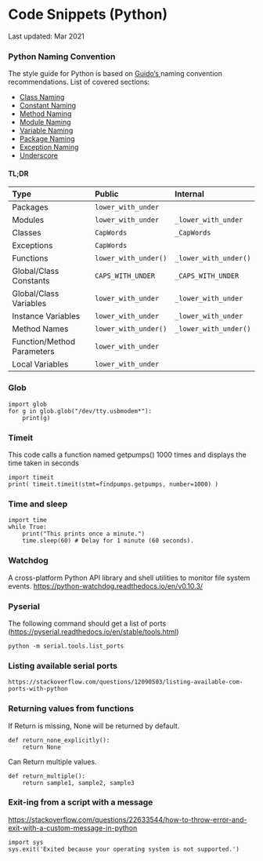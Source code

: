 # Code Snippets (Python)

Last updated: Mar 2021



### Python Naming Convention
The style guide for Python is based on [Guido’s ](https://www.python.org/doc/essays/styleguide/)naming convention recommendations. List of covered sections:

* [Class Naming](../python/class-naming.md)
* [Constant Naming](../python/constant-naming.md)
* [Method Naming](../python/method-naming.md)
* [Module Naming](../python/module-naming.md)
* [Variable Naming](../python/variable-naming.md)
* [Package Naming](../python/package-naming.md "Python Package Naming")
* [Exception Naming](../python/exception-naming.md)
* [Underscore](../python/underscore.md)

#### TL;DR

| Type | Public | Internal |
| :--- | :--- | :--- |
| Packages | `lower_with_under` |  |
| Modules | `lower_with_under` | `_lower_with_under` |
| Classes | `CapWords` | `_CapWords` |
| Exceptions | `CapWords` |  |
| Functions | `lower_with_under()` | `_lower_with_under()` |
| Global/Class Constants | `CAPS_WITH_UNDER` | `_CAPS_WITH_UNDER` |
| Global/Class Variables | `lower_with_under` | `_lower_with_under` |
| Instance Variables | `lower_with_under` | `_lower_with_under` |
| Method Names | `lower_with_under()` | `_lower_with_under()` |
| Function/Method Parameters | `lower_with_under` |  |
| Local Variables | `lower_with_under` |  |

### Glob
    import glob
    for g in glob.glob("/dev/tty.usbmodem*"):
        print(g)
        
### Timeit
This code calls a function named getpumps() 1000 times and displays the time taken in seconds

    import timeit
    print( timeit.timeit(stmt=findpumps.getpumps, number=1000) )

### Time and sleep
    import time
    while True:
        print("This prints once a minute.")
        time.sleep(60) # Delay for 1 minute (60 seconds).

### Watchdog
A cross-platform Python API library and shell utilities to monitor file system events.
https://python-watchdog.readthedocs.io/en/v0.10.3/

### Pyserial
The following command should get a list of ports (https://pyserial.readthedocs.io/en/stable/tools.html)

    python -m serial.tools.list_ports

### Listing available serial ports

    https://stackoverflow.com/questions/12090503/listing-available-com-ports-with-python

### Returning values from functions
If Return is missing, None will be returned by default.

    def return_none_explicitly():
        return None
        
Can Return multiple values.

    def return_multiple():
        return sample1, sample2, sample3

### Exit-ing from a script with a message
https://stackoverflow.com/questions/22633544/how-to-throw-error-and-exit-with-a-custom-message-in-python

    import sys
    sys.exit('Exited because your operating system is not supported.')
